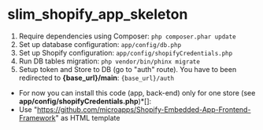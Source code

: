 # slim_shopify_app_skeleton

1. Require dependencies using Composer:
	```php composer.phar update```
2. Set up database configuration:
	```app/config/db.php```
3. Set up Shopify configuration:
    ```app/config/shopifyCredentials.php```
4. Run DB tables migration:
    ```php vendor/bin/phinx migrate```
5. Setup token and Store to DB (go to "auth" route). You have to been redirected to **{base_url}/main**:
    ```{base_url}/auth```
    
 - For now you can install this code (app, back-end) only for one store (see **app/config/shopifyCredentials.php**)*[]: 
 - Use "https://github.com/microapps/Shopify-Embedded-App-Frontend-Framework" as HTML template